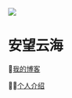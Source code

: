 ![](https://tva1.sinaimg.cn/large/007S8ZIlly1gegctxzqcwj31hc0n87av.jpg)

# 安望云海 

📒[我的博客](https://github.com/w3cay/blog/issues/) 

👨‍💻‍[个人介绍](https://github.com/w3cay/blog/issues/42) 


